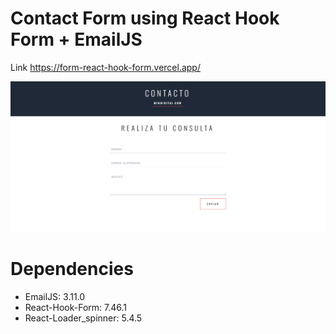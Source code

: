 # Contact Form using React Hook Form + EmailJS


Link https://form-react-hook-form.vercel.app/

![Image](./public/contactForm.png)

# Dependencies

- EmailJS: 3.11.0
- React-Hook-Form: 7.46.1
- React-Loader_spinner: 5.4.5 



